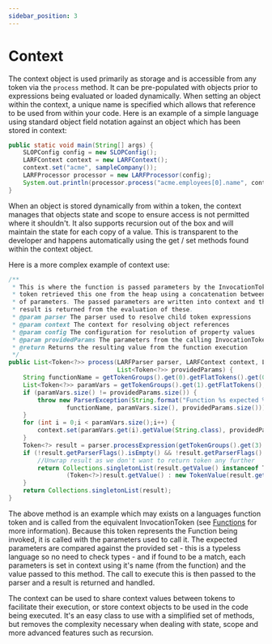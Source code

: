 ```yaml
---
sidebar_position: 3
---
```

# Context
The context object is used primarily as storage and is accessible from any token via the ``process`` method.
It can be pre-populated with objects prior to expressions being evaluated or loaded dynamically. When setting
an object within the context, a unique name is specified which allows that reference to be used from within
your code. Here is an example of a simple language using standard object field notation against an object
which has been stored in context:
```java
public static void main(String[] args) {
    SLOPConfig config = new SLOPConfig();
    LARFContext context = new LARFContext();
    context.set("acme", sampleCompany());
    LARFProcessor processor = new LARFProcessor(config);
    System.out.println(processor.process("acme.employees[0].name", context).getValue(String.class));
}
```
When an object is stored dynamically from within a token, the context manages that objects state and scope
to ensure access is not permitted where it shouldn't. It also supports recursion out of the box and will
maintain the state for each copy of a value. This is transparent to the developer and happens automatically
using the get / set methods found within the context object.

Here is a more complex example of context use:
```java
/**
 * This is where the function is passed parameters by the InvocationToken which is being evaluated. That 
 * token retrieved this one from the heap using a concatenation between the function name and the number 
 * of parameters. The passed parameters are written into context and the contained tokens evaluated. The 
 * result is returned from the evaluation of these.
 * @param parser The parser used to resolve child token expressions
 * @param context The context for resolving object references
 * @param config The configuration for resolution of property values
 * @param providedParams The parameters from the calling InvocationToken
 * @return Returns the resulting value from the function execution
 */
public List<Token<?>> process(LARFParser parser, LARFContext context, LARFConfig config, 
                              List<Token<?>> providedParams) {
    String functionName = getTokenGroups().get(0).getFlatTokens().get(0).getValue().toString();
    List<Token<?>> paramVars = getTokenGroups().get(1).getFlatTokens();
    if (paramVars.size() != providedParams.size()) {
        throw new ParserException(String.format("Function %s expected %d parameters, but only called with %d",
                functionName, paramVars.size(), providedParams.size()));
    }
    for (int i = 0;i < paramVars.size();i++) {
        context.set(paramVars.get(i).getValue(String.class), providedParams.get(i), VariableType.PARAMETER);
    }
    Token<?> result = parser.processExpression(getTokenGroups().get(3).getFlatTokens(), context);
    if (!result.getParserFlags().isEmpty() && !result.getParserFlags().contains(ParserFlag.ERROR)) {
        //Unwrap result as we don't want to return token any further
        return Collections.singletonList(result.getValue() instanceof Token ?
                (Token<?>)result.getValue() : new TokenValue(result.getValue()));
    }
    return Collections.singletonList(result);
}
```
The above method is an example which may exists on a languages function token and is called from the equivalent 
InvocationToken (see [Functions](./tokens/functions.md) for more information). Because this token represents the
Function being invoked, it is called with the parameters used to call it. The expected parameters are compared
against the provided set - this is a typeless language so no need to check types - and if found to be a match,
each parameters is set in context using it's name (from the function) and the value passed to this method. The
call to execute this is then passed to the parser and a result is returned and handled.

The context can be used to share context values between tokens to facilitate their execution, or store context
objects to be used in the code being executed. It's an easy class to use with a simplified set of methods, but
removes the complexity necessary when dealing with state, scope and more advanced features such as recursion.